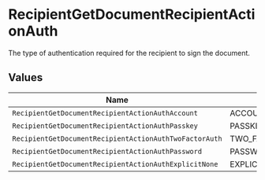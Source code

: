 # RecipientGetDocumentRecipientActionAuth

The type of authentication required for the recipient to sign the document.


## Values

| Name                                                   | Value                                                  |
| ------------------------------------------------------ | ------------------------------------------------------ |
| `RecipientGetDocumentRecipientActionAuthAccount`       | ACCOUNT                                                |
| `RecipientGetDocumentRecipientActionAuthPasskey`       | PASSKEY                                                |
| `RecipientGetDocumentRecipientActionAuthTwoFactorAuth` | TWO_FACTOR_AUTH                                        |
| `RecipientGetDocumentRecipientActionAuthPassword`      | PASSWORD                                               |
| `RecipientGetDocumentRecipientActionAuthExplicitNone`  | EXPLICIT_NONE                                          |
